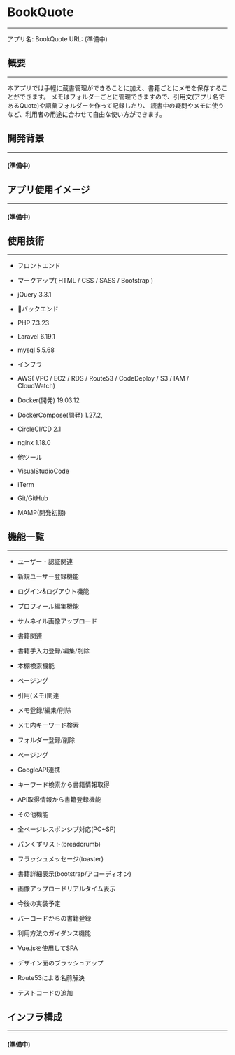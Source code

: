 # BookQuote
---
アプリ名: BookQuote
URL: (準備中)


## 概要
---
本アプリでは手軽に蔵書管理ができることに加え、書籍ごとにメモを保存することができます。
メモはフォルダーごとに管理できますので、引用文(アプリ名であるQuote)や語彙フォルダーを作って記録したり、
読書中の疑問やメモに使うなど、利用者の用途に合わせて自由な使い方ができます。


## 開発背景
---
#### (準備中)


## アプリ使用イメージ
---
#### (準備中)


## 使用技術
---
- フロントエンド
 - マークアップ( HTML / CSS / SASS / Bootstrap )
 - jQuery 3.3.1

- バックエンド
 - PHP 7.3.23
 - Laravel 6.19.1
 - mysql 5.5.68

- インフラ
 - AWS( VPC / EC2 / RDS / Route53 / CodeDeploy / S3 / IAM / CloudWatch)
 - Docker(開発) 19.03.12
 - DockerCompose(開発) 1.27.2,
 - CircleCI/CD 2.1
 - nginx 1.18.0

- 他ツール
 - VisualStudioCode
 - iTerm
 - Git/GitHub
 - MAMP(開発初期)

## 機能一覧
---
- ユーザー・認証関連
 - 新規ユーザー登録機能
 - ログイン&ログアウト機能
 - プロフィール編集機能
 - サムネイル画像アップロード　　　

- 書籍関連
 - 書籍手入力登録/編集/削除
 - 本棚検索機能
 - ページング

- 引用(メモ)関連
 - メモ登録/編集/削除
 - メモ内キーワード検索
 - フォルダー登録/削除
 - ページング

- GoogleAPI連携
 - キーワード検索から書籍情報取得
 - API取得情報から書籍登録機能

- その他機能
 - 全ページレスポンシブ対応(PC~SP)
 - パンくずリスト(breadcrumb)
 - フラッシュメッセージ(toaster)
 - 書籍詳細表示(bootstrap/アコーディオン)
 - 画像アップロードリアルタイム表示

- 今後の実装予定
 - バーコードからの書籍登録
 - 利用方法のガイダンス機能
 - Vue.jsを使用してSPA
 - デザイン面のブラッシュアップ
 - Route53による名前解決
 - テストコードの追加


## インフラ構成
---
#### (準備中)
